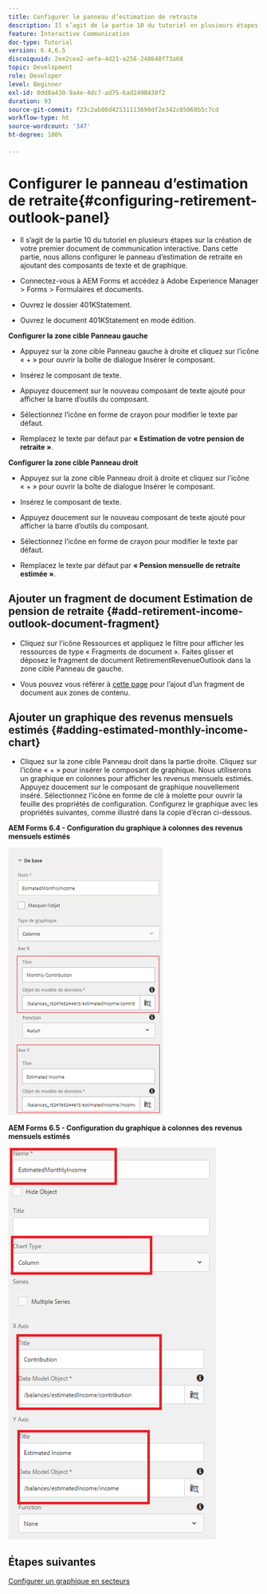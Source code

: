```yaml
---
title: Configurer le panneau d’estimation de retraite
description: Il s’agit de la partie 10 du tutoriel en plusieurs étapes sur la création de votre premier document de communication interactive. Dans cette partie, nous allons configurer le panneau d’estimation de retraite en ajoutant des composants de texte et de graphique.
feature: Interactive Communication
doc-type: Tutorial
version: 6.4,6.5
discoiquuid: 2ee2cea2-aefa-4d21-a258-248648f73a68
topic: Development
role: Developer
level: Beginner
exl-id: 0dd8a430-9a4e-4dc7-ad75-6ad2490430f2
duration: 93
source-git-commit: f23c2ab86d42531113690df2e342c65060b5c7cd
workflow-type: ht
source-wordcount: '347'
ht-degree: 100%

---
```


# Configurer le panneau d’estimation de retraite{#configuring-retirement-outlook-panel}

* Il s’agit de la partie 10 du tutoriel en plusieurs étapes sur la création de votre premier document de communication interactive. Dans cette partie, nous allons configurer le panneau d’estimation de retraite en ajoutant des composants de texte et de graphique.

* Connectez-vous à AEM Forms et accédez à Adobe Experience Manager > Forms > Formulaires et documents.

* Ouvrez le dossier 401KStatement.

* Ouvrez le document 401KStatement en mode édition.

**Configurer la zone cible Panneau gauche**

* Appuyez sur la zone cible Panneau gauche à droite et cliquez sur l’icône « + » pour ouvrir la boîte de dialogue Insérer le composant.

* Insérez le composant de texte.

* Appuyez doucement sur le nouveau composant de texte ajouté pour afficher la barre d’outils du composant.

* Sélectionnez l’icône en forme de crayon pour modifier le texte par défaut.

* Remplacez le texte par défaut par **« Estimation de votre pension de retraite »**.

**Configurer la zone cible Panneau droit**

* Appuyez sur la zone cible Panneau droit à droite et cliquez sur l’icône « + » pour ouvrir la boîte de dialogue Insérer le composant.

* Insérez le composant de texte.

* Appuyez doucement sur le nouveau composant de texte ajouté pour afficher la barre d’outils du composant.

* Sélectionnez l’icône en forme de crayon pour modifier le texte par défaut.

* Remplacez le texte par défaut par **« Pension mensuelle de retraite estimée »**.

## Ajouter un fragment de document Estimation de pension de retraite {#add-retirement-income-outlook-document-fragment}

* Cliquez sur l’icône Ressources et appliquez le filtre pour afficher les ressources de type « Fragments de document ». Faites glisser et déposez le fragment de document RetirementRevenueOutlook dans la zone cible Panneau de gauche.

* Vous pouvez vous référer à [cette page](https://experienceleague.adobe.com/docs/experience-manager-learn/forms/ic-web-channel-tutorial/partseven.html?lang=fr) pour l’ajout d’un fragment de document aux zones de contenu.

## Ajouter un graphique des revenus mensuels estimés {#adding-estimated-monthly-income-chart}

* Cliquez sur la zone cible Panneau droit dans la partie droite. Cliquez sur l’icône « + » pour insérer le composant de graphique. Nous utiliserons un graphique en colonnes pour afficher les revenus mensuels estimés. Appuyez doucement sur le composant de graphique nouvellement inséré. Sélectionnez l’icône en forme de clé à molette pour ouvrir la feuille des propriétés de configuration. Configurez le graphique avec les propriétés suivantes, comme illustré dans la copie d’écran ci-dessous.

**AEM Forms 6.4 - Configuration du graphique à colonnes des revenus mensuels estimés**

![form64](assets/estimatedmonthlyincomechart.png)

**AEM Forms 6.5 - Configuration du graphique à colonnes des revenus mensuels estimés**

![forms65](assets/estimatedmonthlyincomechart65.PNG)

## Étapes suivantes

[Configurer un graphique en secteurs](./parteleven.md)
